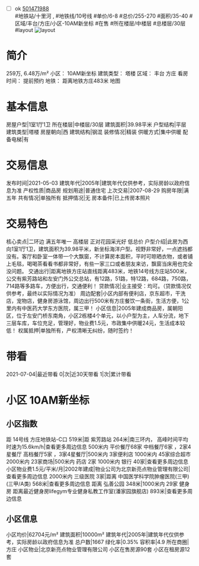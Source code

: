 - [ ] ok [501471988](https://bj.5i5j.com/ershoufang/501471988.html)  
 #地铁站/十里河 ,  #地铁线/10号线
#单价/6-8 #总价/255-270 #面积/35-40   #区域/丰台/方庄/小区-10AM新坐标 #在售 #所在楼层/中楼层 #总楼层/30层 #layout 
![layout](http://image2a.5i5j.com/bdir/layout/799be24b695f40f8a6c0f83c487d5c82.jpg_P5.jpg) 
# 简介 
 259万,  6.48万/m² 
小区： 10AM新坐标
建筑类型： 塔楼
区域： 丰台 方庄
看房时间： 提前预约
地铁： 距离地铁方庄483米 地图
# 基本信息 
 房屋户型|1室1厅1卫
所在楼层|中楼层/30层
建筑面积|39.98平米
户型结构|平层
建筑类型|塔楼
房屋朝向|西
建筑结构|钢混
装修情况|精装
供暖方式|集中供暖
配备电梯|有
# 交易信息 
 发布时间|2021-05-03
建筑年代|2005年|建筑年代仅供参考，实际房龄以政府信息为准
产权性质|商品房
规划用途|普通住宅
上次交易|2007-08-29
购房年限|满五年
共有情况|单独所有
抵押情况|无
房本备件|已上传房本照片
# 交易特色 
 核心卖点|二环边 满五年唯一 高楼层 正对花园采光好 低总价
户型介绍|此房为西向1室1厅1卫，建筑面积为39.98平米，新坐标海洋户型。视野非常好，一点遮挡都没有。客厅和卧室一体带一个大飘窗，不计算房本面积，平时可晾晒衣物，或者铺上毛毯，喝喝茶看看书都非常好，有些一家三口或者朋友来访，飘窗当床用也完全没问题。
交通出行|距离地铁方庄站直线距离483米，地铁14号线方庄站500米，公交有紫芳路站和左安门外公交总站，有12路，51路，特12路，684路，750路，714路等多路车，方便出行，交通便利！
贷款情况|业主接受：均可。（贷款情况仅供参考，最终以实际情况为准）
周边配套|小区内部有便利店，京东超市，干洗店，宠物店，健身房游泳馆，周边出行500米有方庄餐饮一条街，生活方便，1公里内有中医药大学东方医院，属三甲！
小区信息|2005年建成商品房，属朝阳区，位于左安门桥东南角，小区2栋楼4个单元，以小户型为主，人车分流，地下三层车库，车位充足，管理好，物业费1.5元，市政集中供暖24元，生活成本较低！
权属抵押|单独所有，产权清晰无纠纷，随时签约！
# 带看 
 2021-07-04|最近带看	 0|次|近30天带看	 1|次|累计带看
# 小区 10AM新坐标
## 小区指数 
 距 14号线 方庄地铁站-C口 519米|距 紫芳路站 264米|南三环内， 高峰时间平均时速为15.6km/h|查看更多周边信息
500米内 平价餐厅68家
中档餐厅6家 ，2家4星餐厅
高档餐厅5家 ，3家4星餐厅|500米内 3家便利店
1000米内 45家综合超市
2000米内 23家商场|500米内 药店 2家
1000米内 银行 40家|查看更多周边信息
小区物业费1.5元/平米/月|2002年建成|物业公司为北京新亮点物业管理有限公司|查看更多周边信息
2000米内 三级医院 3家|距离 中国医学科学院肿瘤医院(三甲) (三甲/A类) 568米|查看更多周边信息
距离 弘善公园 348米|1000米内 29家 健身房
距离最近健身房lifegym专业健身私教工作室(潘家园旗舰店) 893米|查看更多周边信息
## 小区信息 
 小区均价|62704元/m²
建筑面积|10000m²
建筑年代|2005年|建筑年代仅供参考，实际房龄以政府信息为准
总户数|1667
绿化率|0.35%
容积率|4.9
所在商圈|方庄
小区物业|北京新亮点物业管理有限公司
小区在售房源90套
小区在租房源12套
